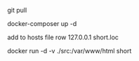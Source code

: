 git pull

docker-composer up -d

add to hosts file row
127.0.0.1 short.loc

docker run -d  -v ./src:/var/www/html short
